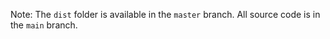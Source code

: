 Note: The `dist` folder is available in the `master` branch. All source code is in the `main` branch.
